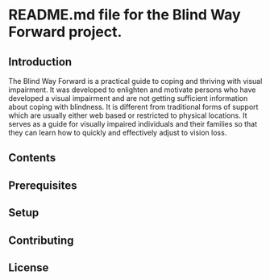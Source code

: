 # README.md file for the Blind Way Forward project.
## Introduction
The Blind Way Forward is a practical guide to coping and thriving with visual impairment. It was developed to enlighten and motivate persons who have developed a visual impairment and are not getting sufficient information about coping with blindness. It is different from traditional forms of support which are usually either web based or restricted to physical locations. It serves as a guide for visually impaired individuals and their families so that they can learn how to quickly and effectively adjust to vision loss. 
## Contents

## Prerequisites
## Setup
## Contributing
## License
